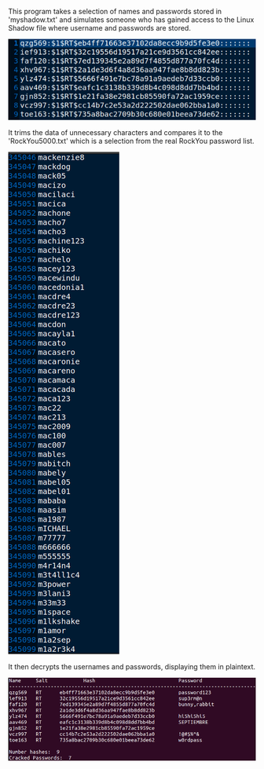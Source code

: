 This program takes a selection of names and passwords stored in 'myshadow.txt' and simulates someone who has gained access to the Linux Shadow file where
username and passwords are stored. 

![Screenshot](shadow-file-example.png)

It trims the data of unnecessary characters and compares it to the 'RockYou5000.txt' which is a selection from the real 
RockYou password list. 

![Screenshot](password-examples.png)

It then decrypts the usernames and passwords, displaying them in plaintext. 

![Screenshot](output.png)

